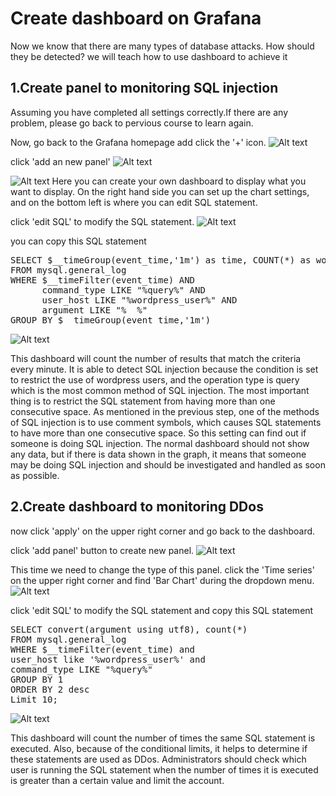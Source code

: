 # Create dashboard on Grafana
Now we know that there are many types of database attacks. How should they be detected? we will teach how to use dashboard to achieve it

## 1.Create panel to monitoring SQL injection
Assuming you have completed all settings correctly.If there are any problem, please go back to pervious course to learn again.

Now, go back to the Grafana homepage add click the '+' icon.
![Alt text](https://raw.githubusercontent.com/KuroP1/katacoda-scenarios/main/grafana2/images/step3-1.PNG "a title")

click 'add an new panel'
![Alt text](https://raw.githubusercontent.com/KuroP1/katacoda-scenarios/main/grafana2/images/step3-2.PNG "a title")

![Alt text](https://raw.githubusercontent.com/KuroP1/katacoda-scenarios/main/grafana2/images/step3-3.PNG "a title")
Here you can create your own dashboard to display what you want to display. On the right hand side you can set up the chart settings, and on the bottom left is where you can edit SQL statement.

click 'edit SQL' to modify the SQL statement.
![Alt text](https://raw.githubusercontent.com/KuroP1/katacoda-scenarios/main/grafana2/images/step3-4.PNG "a title")

you can copy this SQL statement
<pre class="text" data-target="clipboard">
SELECT $__timeGroup(event_time,'1m') as time, COUNT(*) as wordpress_user
FROM mysql.general_log
WHERE $__timeFilter(event_time) AND
      command_type LIKE "%query%" AND
      user_host LIKE "%wordpress_user%" AND
      argument LIKE "%  %"
GROUP BY $__timeGroup(event_time,'1m')
</pre>
![Alt text](https://raw.githubusercontent.com/KuroP1/katacoda-scenarios/main/grafana2/images/step3-5.PNG "a title")

This dashboard will count the number of results that match the criteria every minute. It is able to detect SQL injection because the condition is set to restrict the use of wordpress users, and the operation type is query which is the most common method of SQL injection. The most important thing is to restrict the SQL statement from having more than one consecutive space. As mentioned in the previous step, one of the methods of SQL injection is to use comment symbols, which causes SQL statements to have more than one consecutive space. So this setting can find out if someone is doing SQL injection. The normal dashboard should not show any data, but if there is data shown in the graph, it means that someone may be doing SQL injection and should be investigated and handled as soon as possible.

## 2.Create dashboard to monitoring DDos

now click 'apply' on the upper right corner and go back to the dashboard.

click 'add panel' button to create new panel.
![Alt text](https://raw.githubusercontent.com/KuroP1/katacoda-scenarios/main/grafana2/images/step3-6.PNG "a title")

This time we need to change the type of this panel.
click the 'Time series' on the upper right corner and find 'Bar Chart' during the dropdown menu.
![Alt text](https://raw.githubusercontent.com/KuroP1/katacoda-scenarios/main/grafana2/images/step3-7.PNG "a title")

click 'edit SQL' to modify the SQL statement and copy this SQL statement
<pre class="text" data-target="clipboard">
SELECT convert(argument using utf8), count(*)
FROM mysql.general_log
WHERE $__timeFilter(event_time) and
user_host like '%wordpress_user%' and
command_type LIKE "%query%"
GROUP BY 1
ORDER BY 2 desc
Limit 10;
</pre>
![Alt text](https://raw.githubusercontent.com/KuroP1/katacoda-scenarios/main/grafana2/images/step3-8.PNG "a title")

This dashboard will count the number of times the same SQL statement is executed. Also, because of the conditional limits, it helps to determine if these statements are used as DDos. Administrators should check which user is running the SQL statement when the number of times it is executed is greater than a certain value and limit the account.
